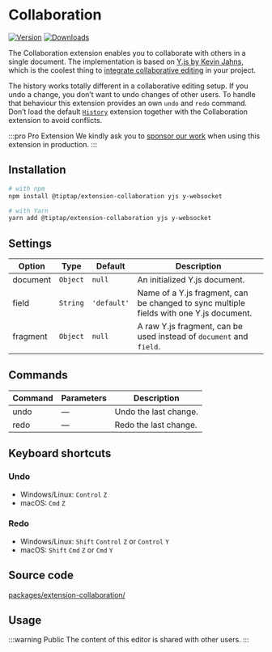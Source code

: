 # Collaboration
[![Version](https://img.shields.io/npm/v/@tiptap/extension-collaboration.svg?label=version)](https://www.npmjs.com/package/@tiptap/extension-collaboration)
[![Downloads](https://img.shields.io/npm/dm/@tiptap/extension-collaboration.svg)](https://npmcharts.com/compare/@tiptap/extension-collaboration?minimal=true)

The Collaboration extension enables you to collaborate with others in a single document. The implementation is based on [Y.js by Kevin Jahns](https://github.com/yjs/yjs), which is the coolest thing to [integrate collaborative editing](/guide/collaborative-editing) in your project.

The history works totally different in a collaborative editing setup. If you undo a change, you don’t want to undo changes of other users. To handle that behaviour this extension provides an own `undo` and `redo` command. Don’t load the default [`History`](/api/extensions/history) extension together with the Collaboration extension to avoid conflicts.

:::pro Pro Extension
We kindly ask you to [sponsor our work](/sponsor) when using this extension in production.
:::

## Installation
```bash
# with npm
npm install @tiptap/extension-collaboration yjs y-websocket

# with Yarn
yarn add @tiptap/extension-collaboration yjs y-websocket
```

## Settings
| Option   | Type     | Default     | Description                                                                             |
| -------- | -------- | ----------- | --------------------------------------------------------------------------------------- |
| document | `Object` | `null`      | An initialized Y.js document.                                                           |
| field    | `String` | `'default'` | Name of a Y.js fragment, can be changed to sync multiple fields with one Y.js document. |
| fragment | `Object` | `null`      | A raw Y.js fragment, can be used instead of `document` and `field`.                     |

## Commands
| Command | Parameters | Description           |
| ------- | ---------- | --------------------- |
| undo    | —          | Undo the last change. |
| redo    | —          | Redo the last change. |

## Keyboard shortcuts
### Undo
* Windows/Linux: `Control`&nbsp;`Z`
* macOS: `Cmd`&nbsp;`Z`

### Redo
* Windows/Linux: `Shift`&nbsp;`Control`&nbsp;`Z` or `Control`&nbsp;`Y`
* macOS: `Shift`&nbsp;`Cmd`&nbsp;`Z` or `Cmd`&nbsp;`Y`

## Source code
[packages/extension-collaboration/](https://github.com/ueberdosis/tiptap/blob/main/packages/extension-collaboration/)

## Usage
:::warning Public
The content of this editor is shared with other users.
:::
<demo name="Extensions/Collaboration" hide-source />
<demo name="Extensions/Collaboration" highlight="10,27-28,35-37,44" />
